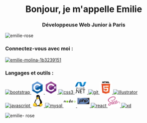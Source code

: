<h1 align="center">Bonjour, je m'appelle Emilie</h1>
<h3 align="center">Développeuse Web Junior à Paris</h3>

<p align="left"> <img src="https://komarev.com/ghpvc/?username=emilie-rose&label=Profile%20views&color=0e75b6&style=flat" alt="emilie-rose" /> </p>

<h3 align="left">Connectez-vous avec moi :</h3>
<p align="left">
<a href="https://linkedin.com/in/emilie-molina-1b3239151" target="blank"><img align="center" src="https://raw.githubusercontent.com/rahuldkjain/github-profile-readme-generator/master/src/images/icons/Social/linked-in-alt.svg" alt="emilie-molina-1b3239151" height="30"width="40" /></a>
</p>

<h3 align="left">Langages et outils :</h3>
<p align="left"> <a href="https://getbootstrap.com" target="_blank" rel="noreferrer"> <img src="https://raw.githubusercontent.com/devicons/devicon /master/icons/bootstrap/bootstrap-plain-wordmark.svg" alt="bootstrap" width="40" height="40"/> </a> <a href="https://www.cprogramming.com /" target="_blank" rel="noreferrer"> <img src="https://raw.githubusercontent.com/devicons/devicon/master/icons/c/c-original.svg" alt="c" width="40" height="40"/> </a> <a href="https://www.w3schools.com/cs/" target="_blank" rel="noreferrer"> <img src="https://raw.githubusercontent.com/devicons/devicon/master/icons/csharp/csharp-original.svg" alt="csharp" width="40" height="40"/> </a> <a href ="https://www.w3schools.com/css/" target="_blank" rel="noreferrer"> <img src="https://raw.githubusercontent.com/devicons/devicon/master/icons/css3 /css3-original-wordmark.svg" alt="css3" width="40" height="40"/> </a> <a href="https://dotnet.microsoft.com/" target="_blank " rel="noreferrer"> <img src="https://raw.githubusercontent.com/devicons/devicon/master/icons/dot-net/dot-net-original-wordmark.svg" alt="dotnet" width="40" height="40"/> </a> <a href="https://git-scm.com/" target="_blank" rel="noreferrer"> <img src="https://www.vectorlogo.zone/ logos/git-scm/git-scm-icon.svg" alt="git" width="40" height="40"/> </a> <a href="https://www.w3.org/ html/" target="_blank" rel="noreferrer"> <img src="https://raw.githubusercontent.com/devicons/devicon/master/icons/html5/html5-original-wordmark.svg" alt=" html5" width="40" height="40"/> </a> <a href="https://www.adobe.com/in/products/illustrator.html" target="_blank" rel="noreferrer "> <img src="https ://www.vectorlogo.zone/logos/adobe_illustrator/adobe_illustrator-icon.svg" alt="illustrator" width="40" height="40"/> </a> <a href="https://developer. mozilla.org/en-US/docs/Web/JavaScript" target="_blank" rel="noreferrer"> <img src="https://raw.githubusercontent.com/devicons/devicon/master/icons/javascript/ javascript-original.svg" alt="javascript" width="40" height="40"/> </a> <a href="https://www.linux.org/" target="_blank" rel= "noreferrer"> <img src="https://raw.githubusercontent.com/devicons/devicon/master/icons/linux/linux-original.svg" alt="linux" width="40" height="40"/> </a> <a href="https://www.mysql.com/" target="_blank" rel="noreferrer"> <img src="https://raw.githubusercontent.com/ devicons/devicon/master/icons/mysql/mysql-original-wordmark.svg" alt="mysql" width="40" height="40"/> </a> <a href="https://nodejs. org" target="_blank" rel="noreferrer"> <img src="https://raw.githubusercontent.com/devicons/devicon/master/icons/nodejs/nodejs-original-wordmark.svg" alt="nodejs " width="40" height="40"/> </a> <a href="https://www.php.net" target="_blank" rel="noreferrer"> <img src="https://raw.githubusercontent.com/devicons/devicon/master/icons/php/php-original.svg" alt="php" width="40" height="40"/> </a > <a href="https://reactjs.org/" target="_blank" rel="noreferrer"> <img src="https://raw.githubusercontent.com/devicons/devicon/master/icons/react /react-original-wordmark.svg" alt="react" width="40" height="40"/> </a> <a href="https://sass-lang.com" target="_blank" rel="noreferrer"> <img src="https://raw.githubusercontent.com/devicons/devicon/master/icons/sass/sass-original.svg" alt="sass" width="40" height=" 40"/> </a><a href="https://www.adobe.com/products/xd.html" target="_blank" rel="noreferrer"> <img src="https://cdn.worldvectorlogo.com/logos/adobe -xd.svg" alt="xd" width="40" height="40"/> </a> </p>

<p><img align="center" src="https://github-readme-stats.vercel.app/api/top-langs?username=emilie-rose&show_icons=true&locale=en&layout=compact" alt="emilie- rose" /></p>

